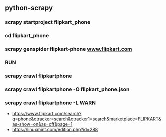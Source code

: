 ## python-scrapy

### scrapy startproject flipkart_phone
### cd flipkart_phone
### scrapy genspider flipkart-phone www.flipkart.com
### RUN
### scrapy crawl flipkartphone
### scrapy crawl flipkartphone -O flipkart_phone.json
### scrapy crawl flipkartphone -L WARN


- https://www.flipkart.com/search?q=phone&otracker=search&otracker1=search&marketplace=FLIPKART&as-show=on&as=off&page=1
- https://linuxmint.com/edition.php?id=288
